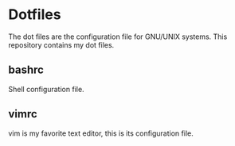 # Dotfiles

The dot files are the configuration file for GNU/UNIX systems.
This repository contains my dot files.

## bashrc

Shell configuration file.

## vimrc

vim is my favorite text editor, this is its configuration file.
